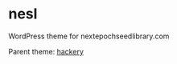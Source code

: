 # nesl
WordPress theme for nextepochseedlibrary.com

Parent theme: [hackery](https://github.com/dphiffer/hackery)
